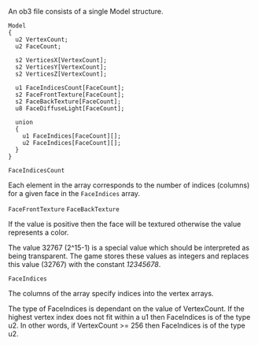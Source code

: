 An ob3 file consists of a single Model structure.

```
Model
{
  u2 VertexCount;
  u2 FaceCount;
  
  s2 VerticesX[VertexCount];
  s2 VerticesY[VertexCount];
  s2 VerticesZ[VertexCount];
  
  u1 FaceIndicesCount[FaceCount];
  s2 FaceFrontTexture[FaceCount];
  s2 FaceBackTexture[FaceCount];
  u8 FaceDiffuseLight[FaceCount];
  
  union
  {
    u1 FaceIndices[FaceCount][];
    u2 FaceIndices[FaceCount][];
  }
}
```

``
FaceIndicesCount
``

Each element in the array corresponds to the number of indices (columns) for a given face in the `FaceIndices` array.

`FaceFrontTexture` `FaceBackTexture`

If the value is positive then the face will be textured otherwise the value represents a color.

The value 32767 (2^15-1) is a special value which should be interpreted as being transparent.
The game stores these values as integers and replaces this value (32767) with the constant *12345678*.

``
FaceIndices
``

The columns of the array specify indices into the vertex arrays.

The type of FaceIndices is dependant on the value of VertexCount.
If the highest vertex index does not fit within a u1 then FaceIndices is of the type u2.
In other words, if VertexCount >= 256 then FaceIndices is of the type u2.
